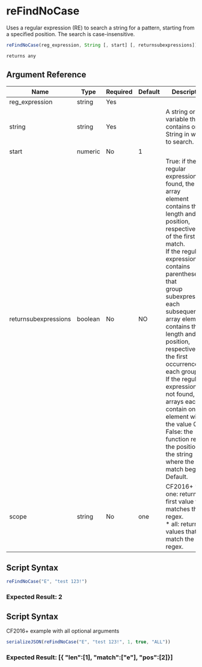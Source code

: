 # reFindNoCase

Uses a regular expression (RE) to search a string for a pattern, starting from a specified position. The search is case-insensitive.

```javascript
reFindNoCase(reg_expression, String [, start] [, returnsubexpressions])
```

```javascript
returns any
```

## Argument Reference

| Name | Type | Required | Default | Description | Values |
| --- | --- | --- | --- | --- | --- |
| reg_expression | string | Yes |  |  |  |
| string | string | Yes |  | A string or a variable that contains one. String in which<br /> to search. |  |
| start | numeric | No | 1 |  |  |
| returnsubexpressions | boolean | No | NO | True: if the regular expression is found, the first array<br /> element contains the length and position, respectively,<br /> of the first match.<br /> If the regular expression contains parentheses that<br /> group subexpressions, each subsequent array element<br /> contains the length and position, respectively, of<br /> the first occurrence of each group.<br /> If the regular expression is not found, the arrays each<br /> contain one element with the value 0.<br /> False: the function returns the position in the string<br /> where the match begins. Default. |  |
| scope | string | No | one | CF2016+ * one: returns the first value that matches the regex.<br /> * all: returns all values that match the regex. | /Users/garethedwards/development/github/cfdocs/docs/functions/refindnocase.md|all |

## Script Syntax

```javascript
reFindNoCase("E", "test 123!")
```

### Expected Result: 2

## Script Syntax

CF2016+ example with all optional arguments

```javascript
serializeJSON(reFindNoCase("E", "test 123!", 1, true, "ALL"))
```

### Expected Result: [{ "len":[1], "match":["e"], "pos":[2]}]
